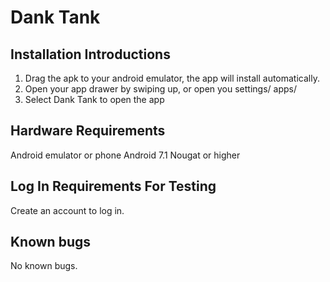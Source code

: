 Dank Tank
==============================

Installation Introductions 
--------------------------

1. Drag the apk to your android emulator, the app will install automatically.
2. Open your app drawer by swiping up, or open you settings/ apps/
3. Select Dank Tank to open the app

Hardware Requirements
---------------------

Android emulator or phone
Android 7.1 Nougat or higher

Log In Requirements For Testing
-------------------------------

Create an account to log in.

Known bugs
----------
No known bugs.




